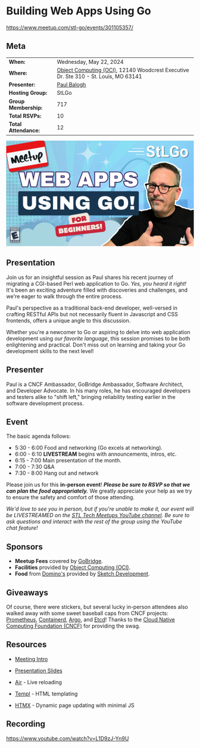 # Building Web Apps Using Go

https://www.meetup.com/stl-go/events/301105357/

## Meta 
| | |
| --- | --- |
| **When:** | Wednesday, May 22, 2024 |
| **Where:** | [Object Computing (OCI)](https://objectcomputing.com/), 12140 Woodcrest Executive Dr. Ste 310 - St. Louis, MO 63141 |
| **Presenter:** | [Paul Balogh](https://cloudgnome.dev/) |
| **Hosting Group:** | StLGo |
| **Group Membership:** | 717 |
| **Total RSVPs:** | 10 |
| **Total Attendance:** | 12 |

![](images/stlgo-meetup-building-web-apps-2.png)

## Presentation
Join us for an insightful session as Paul shares his recent journey of migrating a CGI-based Perl web application to Go. _Yes, you heard it right!_ It's been an exciting adventure filled with discoveries and challenges, and we're eager to walk through the entire process.

Paul's perspective as a traditional back-end developer, well-versed in crafting RESTful APIs but not necessarily fluent in Javascript and CSS frontends, offers a unique angle to this discussion.

Whether you're a newcomer to Go or aspiring to delve into web application development using _our favorite language_, this session promises to be both enlightening and practical. Don't miss out on learning and taking your Go development skills to the next level!

## Presenter
Paul is a CNCF Ambassador, GoBridge Ambassador, Software Architect, and Developer Advocate. In his many roles, he has encouraged developers and testers alike to "shift left," bringing reliability testing earlier in the software development process.

## Event
The basic agenda follows:
* 5:30 - 6:00 Food and networking (Go excels at networking).
* 6:00 - 6:10 **LIVESTREAM** begins with announcements, intros, etc.
* 6:15 - 7:00 Main presentation of the month.
* 7:00 - 7:30 Q&A
* 7:30 - 8:00 Hang out and network

Please join us for this **in-person event**! **_Please be sure to RSVP so that we can plan the food appropriately._** We greatly appreciate your help as we try to ensure the safety and comfort of those attending.

_We'd love to see you in person, but if you're unable to make it, our event will be LIVESTREAMED on the [STL Tech Meetups YouTube channel](https://www.youtube.com/channel/UCdCEvdZ-QiMJo9pyinBKG9A). Be sure to ask questions and interact with the rest of the group using the YouTube chat feature!_

## Sponsors
* **Meetup Fees** covered by [GoBridge](https://github.com/gobridge/).
* **Facilities** provided by [Object Computing (OCI)](https://objectcomputing.com/).
* **Food** from [Domino's](https://www.dominos.com/) provided by [Sketch Development](https://www.sketchdev.io/).

## Giveaways
Of course, there were stickers, but several lucky in-person attendees also walked away with some sweet baseball caps from CNCF projects: [Prometheus](https://prometheus.io/), [Containerd](https://containerd.io/), [Argo](https://argoproj.github.io/cd/), and [Etcd](https://etcd.io/)! Thanks to the [Cloud Native Computing Foundation (CNCF)](https://cncf.io/) for providing the swag.

## Resources
* [Meeting Intro](Meeting-Intro.pdf)
* [Presentation Slides](Building%20Web%20Apps%20Using%20Go.pdf)

* [Air](https://github.com/cosmtrek/air) - Live reloading
* [Templ](https://templ.guide) - HTML templating
* [HTMX](https://htmx.org/) - Dynamic page updating with minimal JS

## Recording

https://www.youtube.com/watch?v=L1D9zJ-Yn9U
